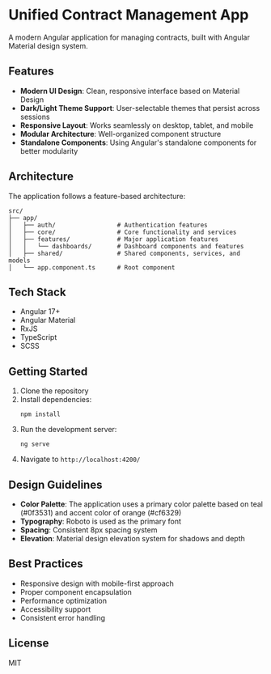 # Unified Contract Management App

A modern Angular application for managing contracts, built with Angular Material design system.

## Features

- **Modern UI Design**: Clean, responsive interface based on Material Design
- **Dark/Light Theme Support**: User-selectable themes that persist across sessions
- **Responsive Layout**: Works seamlessly on desktop, tablet, and mobile
- **Modular Architecture**: Well-organized component structure
- **Standalone Components**: Using Angular's standalone components for better modularity

## Architecture

The application follows a feature-based architecture:

```
src/
├── app/
│   ├── auth/                 # Authentication features
│   ├── core/                 # Core functionality and services
│   ├── features/             # Major application features
│   │   └── dashboards/       # Dashboard components and features
│   ├── shared/               # Shared components, services, and models
│   └── app.component.ts      # Root component
```

## Tech Stack

- Angular 17+
- Angular Material
- RxJS
- TypeScript
- SCSS

## Getting Started

1. Clone the repository
2. Install dependencies:
   ```
   npm install
   ```
3. Run the development server:
   ```
   ng serve
   ```
4. Navigate to `http://localhost:4200/`

## Design Guidelines

- **Color Palette**: The application uses a primary color palette based on teal (#0f3531) and accent color of orange (#cf6329)
- **Typography**: Roboto is used as the primary font
- **Spacing**: Consistent 8px spacing system
- **Elevation**: Material design elevation system for shadows and depth

## Best Practices

- Responsive design with mobile-first approach
- Proper component encapsulation
- Performance optimization
- Accessibility support
- Consistent error handling

## License

MIT

